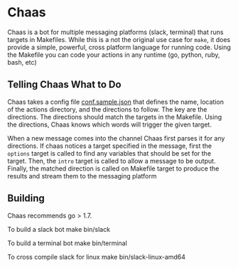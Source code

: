 # Chaas


Chaas is a bot for multiple messaging platforms (slack, terminal) that runs targets in Makefiles.
While this is a not the original use case for `make`, it does provide a simple,
powerful, cross platform language for running code. Using the Makefile you can
code your actions in any runtime (go, python, ruby, bash, etc)

## Telling Chaas What to Do
Chaas takes a config file [conf.sample.json](conf.sample.json) that defines the name, location of
the actions directory, and the directions to follow. The key are the directions.
The directions should match the targets in the Makefile. Using the directions,
Chaas knows which words will trigger the given target.

When a new message comes into the channel Chaas first parses it for any directions.
If chaas notices a target specified in the message, first the `options` target
is called to find any variables that should be set for the target. Then, the `intro`
target is called to allow a message to be output. Finally, the matched direction
is called on Makefile target to produce the results and stream them to the
messaging platform


## Building
Chaas recommends go > 1.7.

To build a slack bot
  make bin/slack

To build a terminal bot
  make bin/terminal

To cross compile slack for linux
  make bin/slack-linux-amd64
